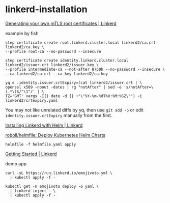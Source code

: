 # linkerd-installation

[Generating your own mTLS root certificates | Linkerd](https://linkerd.io/2.11/tasks/generate-certificates/)

example by fish

```fish
step certificate create root.linkerd.cluster.local linkerd2/ca.crt linkerd2/ca.key \
--profile root-ca --no-password --insecure
```

```fish
step certificate create identity.linkerd.cluster.local linkerd2/issuer.crt linkerd2/issuer.key \
--profile intermediate-ca --not-after 8760h --no-password --insecure \
--ca linkerd2/ca.crt --ca-key linkerd2/ca.key
```

```fish
yq e .identity.issuer.crtExpiry=(cat linkerd2/issuer.crt | \
openssl x509 -noout -dates | rg "notAfter" | sed -e 's/notAfter=\(.*\)$/"\1"/' | \
TZ='GMT' xargs -I{} date -d {} +"\"%Y-%m-%dT%H:%M:%SZ\"") -i linkerd2/crtexpiry.yaml
```

You may not like unrelated diffs by yq, then use `git add -p` or edit `identity.issuer.crtExpiry` manually from the first.

[Installing Linkerd with Helm | Linkerd](https://linkerd.io/2.11/tasks/install-helm/)

[roboll/helmfile: Deploy Kubernetes Helm Charts](https://github.com/roboll/helmfile)

```
helmfile -f helmfile.yaml apply
```

[Getting Started | Linkerd](https://linkerd.io/2.11/getting-started/)

demo app

```
curl -sL https://run.linkerd.io/emojivoto.yml \
  | kubectl apply -f -
```

```
kubectl get -n emojivoto deploy -o yaml \
  | linkerd inject - \
  | kubectl apply -f -
```
